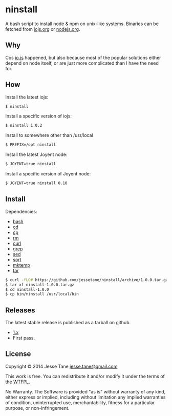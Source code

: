 # ninstall
A bash script to install node & npm on unix-like systems. Binaries can be fetched from [iojs.org](https://iojs.org/dist) or [nodejs.org](http://nodejs.org/dist).

## Why
Cos [io.js](https://iojs.org) happened, but also because most of the popular solutions either depend on node itself, or are just more complicated than I have the need for.

## How
Install the latest iojs:
```bash
$ ninstall
```

Install a specific version of iojs:
```bash
$ ninstall 1.0.2
```

Install to somewhere other than /usr/local
```bash
$ PREFIX=/opt ninstall
```

Install the latest Joyent node:
```bash
$ JOYENT=true ninstall
```

Install a specific version of Joyent node:
```bash
$ JOYENT=true ninstall 0.10
```

## Install
Dependencies:
* [bash](http://linux.die.net/man/1/bash)
* [cd](http://linux.die.net/man/1/cd)
* [cp](http://linux.die.net/man/1/cp)
* [rm](http://linux.die.net/man/1/rm)
* [curl](http://linux.die.net/man/1/curl)
* [grep](http://linux.die.net/man/1/grep)
* [sed](http://linux.die.net/man/1/sed)
* [sort](http://linux.die.net/man/1/sort)
* [mktemp](http://linux.die.net/man/1/mktemp)
* [tar](http://linux.die.net/man/1/tar)

```bash
$ curl -fLO# https://github.com/jessetane/ninstall/archive/1.0.0.tar.gz
$ tar xf ninstall-1.0.0.tar.gz
$ cd ninstall-1.0.0
$ cp bin/ninstall /usr/local/bin
```

## Releases
The latest stable release is published as a tarball on github.
* [1.x](https://github.com/jessetane/ninstall/archive/1.0.0.tar.gz)
 * First pass.

## License
Copyright © 2014 Jesse Tane <jesse.tane@gmail.com>

This work is free. You can redistribute it and/or modify it under the
terms of the [WTFPL](http://www.wtfpl.net/txt/copying).

No Warranty. The Software is provided "as is" without warranty of any kind, either express or implied, including without limitation any implied warranties of condition, uninterrupted use, merchantability, fitness for a particular purpose, or non-infringement.
